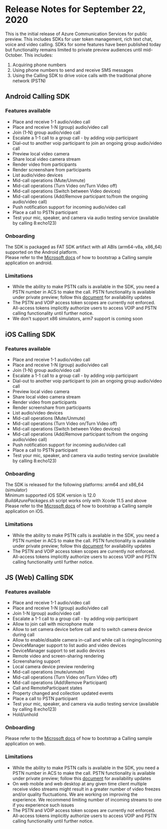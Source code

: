 # Release Notes for September 22, 2020

This is the initial release of Azure Communication Services for public preview. This includes SDKs for user token management, rich text chat, voice and video calling. SDKs for some features have been published today but functionality remains limited to private preview audiences until mid-October. This includes:

1. Acquiring phone numbers
2. Using phone numbers to send and receive SMS messages
3. Using the Calling SDK to drive voice calls with the traditional phone network (PSTN)

## Android Calling SDK

### Features available
* Place and receive 1-1 audio/video call
* Place and receive 1-N (group) audio/video call
* Join (1-N) group audio/video call
* Escalate a 1-1 call to a group call - by adding voip participant
* Dial-out to another voip participant to join an ongoing group audio/video call
* Preview local video camera
* Share local video camera stream
* Render video from participants
* Render screenshare from participants
* List audio/video devices
* Mid-call operations (Mute/Unmute)
* Mid-call operations (Turn Video on/Turn Video off)
* Mid-call operations (Switch between Video devices)
* Mid-call operations (Add/Remove participant to/from the ongoing audio/video call)
* Push notification support for incoming audio/video call
* Place a call to PSTN participant
* Test your mic, speaker, and camera via audio testing service (available by calling 8:echo123) 


### Onboarding
The SDK is packaged as FAT SDK artifact with all ABIs (arm64-v8a, x86_64) supported on the Android platform.
<br/>Please refer to the [Microsoft docs](https://docs.microsoft.com/en-us/azure/communication-services/quickstarts/voice-video-calling/getting-started-with-calling?pivots=platform-android) of how to bootstrap a Calling sample application on android.

### Limitations
* While the ability to make PSTN calls is available in the SDK, you need a PSTN number in ACS to make the call. PSTN functionality is available under private preview; follow this [document](https://docs.microsoft.com/azure/communication-services/quickstarts/telephony-sms/get-phone-number) for availability updates
* The PSTN and VOIP access token scopes are currently not enforced. All-access tokens implicitly authorize users to access VOIP and PSTN calling functionality until further notice.  
*  We don't support x86 simulators, arm7 support is coming soon

## iOS Calling SDK

### Features available

* Place and receive 1-1 audio/video call
* Place and receive 1-N (group) audio/video call
* Join (1-N) group audio/video call
* Escalate a 1-1 call to a group call - by adding voip participant
* Dial-out to another voip participant to join an ongoing group audio/video call
* Preview local video camera
* Share local video camera stream
* Render video from participants
* Render screenshare from participants
* List audio/video devices
* Mid-call operations (Mute/Unmute)
* Mid-call operations (Turn Video on/Turn Video off)
* Mid-call operations (Switch between Video devices)
* Mid-call operations (Add/Remove participant to/from the ongoing audio/video call)
* Push notification support for incoming audio/video call
* Place a call to PSTN participant
* Test your mic, speaker, and camera via audio testing service (available by calling 8:echo123) 

### Onboarding
The SDK is released for the following platforms: arm64 and x86_64 (simulator)
<br/>Minimum supported iOS SDK version is 12.0
<br/>*BuildAzurePackages.sh* script works only with Xcode 11.5 and above
<br/>Please refer to the [Microsoft docs](https://docs.microsoft.com/en-us/azure/communication-services/quickstarts/voice-video-calling/getting-started-with-calling?pivots=platform-ios) of how to bootstrap a Calling sample application on iOS.

### Limitations
* While the ability to make PSTN calls is available in the SDK, you need a PSTN number in ACS to make the call. PSTN functionality is available under private preview; follow this [document](https://docs.microsoft.com/azure/communication-services/quickstarts/telephony-sms/get-phone-number) for availability updates
* The PSTN and VOIP access token scopes are currently not enforced. All-access tokens implicitly authorize users to access VOIP and PSTN calling functionality until further notice. 

## JS (Web) Calling SDK

### Features available
*   Place and receive 1-1 audio/video call
*   Place and receive 1-N (group) audio/video call
*   Join 1-N (group) audio/video call
*   Escalate a 1-1 call to a group call - by adding voip participant
*   Allow to join call with microphone mute
*   Allow to set camera device before call and to switch camera device during call
*   Allow to enable/disable camera in-call and while call is ringing/incoming
*   DeviceManager support to list audio and video devices
*   DeviceManager support to set audio devices
*   Remote video and screen-sharing rendering
*   Screensharing support
*   Local camera device preview rendering
*   Mid-call operations (mute/unmute)
*   Mid-call operations (Turn Video on/Turn Video off)
*   Mid-call operations (Add\Remove Participant)
*   Call and RemoteParticipant states
*   Property changed and collection updated events
*   Place a call to PSTN participant
*   Test your mic, speaker, and camera via audio testing service (available by calling 8:echo123) 
*   Hold/unhold

### Onboarding
Please refer to the [Microsoft docs](https://docs.microsoft.com/en-us/azure/communication-services/quickstarts/voice-video-calling/getting-started-with-calling?pivots=platform-web) of how to bootstrap a Calling sample application on web.

### Limitations
* While the ability to make PSTN calls is available in the SDK, you need a PSTN number in ACS to make the call. PSTN functionality is available under private preview; follow this [document](https://docs.microsoft.com/azure/communication-services/quickstarts/telephony-sms/get-phone-number) for availability updates
* On web mobile and web desktop at any given time client multiple receive video streams might result in a greater number of video freezes and/or quality fluctuations. We are working on improving the experience. We recommend limiting number of incoming streams to one if you experience such issues
* The PSTN and VOIP access token scopes are currently not enforced. All-access tokens implicitly authorize users to access VOIP and PSTN calling functionality until further notice. 

